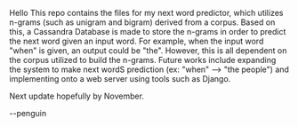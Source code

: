 Hello
This repo contains the files for my next word predictor, which utilizes n-grams (such as unigram and bigram) derived from a corpus.
Based on this, a Cassandra Database is made to store the n-grams in order to predict the next word given an input word. For example, when the input word "when" is given, an output could be "the". However, this is all dependent on the corpus utilized to build the n-grams.
Future works include expanding the system to make next wordS prediction (ex: "when" --> "the people") and implementing onto a web server using tools such as Django.

Next update hopefully by November.

--penguin
